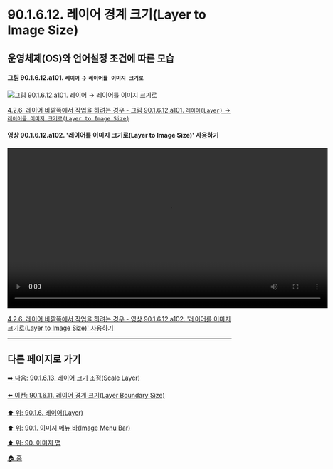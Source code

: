 # 90.1.6.12. 레이어 경계 크기(Layer to Image Size)
## 운영체제(OS)와 언어설정 조건에 따른 모습
#### 그림 90.1.6.12.a101. `레이어` → `레이어를 이미지 크기로`
![그림 90.1.6.12.a101. `레이어` → `레이어를 이미지 크기로`](https://github.com/wonder13662/gimp/assets/15767104/9a9a8ecc-0fed-4853-8f8e-b33d33d4ab1f)

[4.2.6. 레이어 바깥쪽에서 작업을 하려는 경우 - 그림 90.1.6.12.a101. `레이어(Layer)` → `레이어를 이미지 크기로(Layer to Image Size)`]()

#### 영상 90.1.6.12.a102. '레이어를 이미지 크기로(Layer to Image Size)' 사용하기
<video controls="controls" width="720" environment="MacOS:Sonoma 14.2.1 GIMP 2.10.36" src="https://github.com/wonder13662/gimp/assets/15767104/38ec687e-8280-457b-90ea-deb1c6f1722e"></video>

[4.2.6. 레이어 바깥쪽에서 작업을 하려는 경우 - 영상 90.1.6.12.a102. '레이어를 이미지 크기로(Layer to Image Size)' 사용하기]()

***

## 다른 페이지로 가기

[➡️ 다음: 90.1.6.13. 레이어 크기 조정(Scale Layer)](./90-01-06-layerx-13-scale_layer.md)

[⬅️ 이전: 90.1.6.11. 레이어 경계 크기(Layer Boundary Size)](./90-01-06-layerx-11-layer_boundary_size.md)

[⬆️ 위: 90.1.6. 레이어(Layer)](./90-01-06-layer.md)

[⬆️ 위: 90.1. 이미지 메뉴 바(Image Menu Bar)](./90-01-00-image-menu-bar.md)

[⬆️ 위: 90. 이미지 맵](./90-00-image-map.md)

[🏠 홈](./00-home.md)
